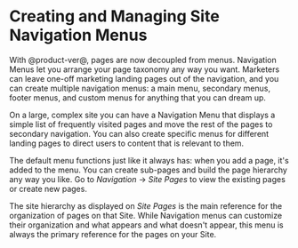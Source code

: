 # Creating and Managing Site Navigation Menus [](id=creating-and-managing-site-navigation-menus)

With @product-ver@, pages are now decoupled from menus. Navigation Menus let you
arrange your page taxonomy any way you want. Marketers can leave one-off
marketing landing pages out of the navigation, and you can create 
multiple navigation menus: a main menu, secondary menus, footer menus, and
custom menus for anything that you can dream up.

On a large, complex site you can have a Navigation Menu that displays a simple
list of frequently visited pages and move the rest of the pages to secondary
navigation. You can also create specific menus for different landing pages to
direct users to content that is relevant to them.

The default menu functions just like it always has: when you add a page, it's
added to the menu. You can create sub-pages and build the page hierarchy any way
you like. Go to *Navigation* &rarr; *Site Pages* to view the existing pages or
create new pages.

The site hierarchy as displayed on *Site Pages* is the main reference for the
organization of pages on that Site. While Navigation menus can customize their
organization and what appears and what doesn't appear, this menu is always the
primary reference for the pages on your Site.
